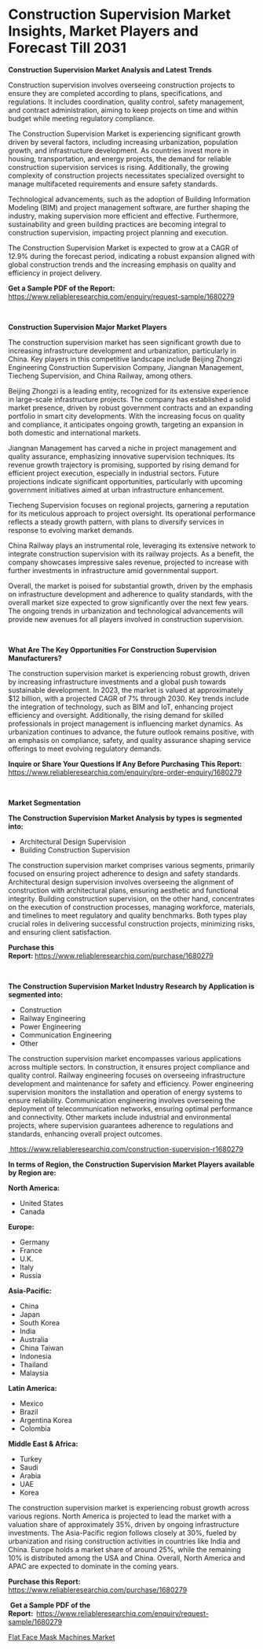 <p><h1>Construction Supervision Market Insights, Market Players and Forecast Till 2031</h1></p><p><strong>Construction Supervision Market Analysis and Latest Trends</strong></p>
<p><p>Construction supervision involves overseeing construction projects to ensure they are completed according to plans, specifications, and regulations. It includes coordination, quality control, safety management, and contract administration, aiming to keep projects on time and within budget while meeting regulatory compliance.</p><p>The Construction Supervision Market is experiencing significant growth driven by several factors, including increasing urbanization, population growth, and infrastructure development. As countries invest more in housing, transportation, and energy projects, the demand for reliable construction supervision services is rising. Additionally, the growing complexity of construction projects necessitates specialized oversight to manage multifaceted requirements and ensure safety standards.</p><p>Technological advancements, such as the adoption of Building Information Modeling (BIM) and project management software, are further shaping the industry, making supervision more efficient and effective. Furthermore, sustainability and green building practices are becoming integral to construction supervision, impacting project planning and execution. </p><p>The Construction Supervision Market is expected to grow at a CAGR of 12.9% during the forecast period, indicating a robust expansion aligned with global construction trends and the increasing emphasis on quality and efficiency in project delivery.</p></p>
<p><strong>Get a Sample PDF of the Report:&nbsp;</strong> <a href="https://www.reliableresearchiq.com/enquiry/request-sample/1680279?utm_campaign=1996&utm_medium=2&utm_source=Github&utm_content=ia&utm_term=28122024&utm_id=construction-supervision">https://www.reliableresearchiq.com/enquiry/request-sample/1680279</a></p>
<p>&nbsp;</p>
<p><strong>Construction Supervision Major Market Players</strong></p>
<p><p>The construction supervision market has seen significant growth due to increasing infrastructure development and urbanization, particularly in China. Key players in this competitive landscape include Beijing Zhongzi Engineering Construction Supervision Company, Jiangnan Management, Tiecheng Supervision, and China Railway, among others. </p><p>Beijing Zhongzi is a leading entity, recognized for its extensive experience in large-scale infrastructure projects. The company has established a solid market presence, driven by robust government contracts and an expanding portfolio in smart city developments. With the increasing focus on quality and compliance, it anticipates ongoing growth, targeting an expansion in both domestic and international markets.</p><p>Jiangnan Management has carved a niche in project management and quality assurance, emphasizing innovative supervision techniques. Its revenue growth trajectory is promising, supported by rising demand for efficient project execution, especially in industrial sectors. Future projections indicate significant opportunities, particularly with upcoming government initiatives aimed at urban infrastructure enhancement.</p><p>Tiecheng Supervision focuses on regional projects, garnering a reputation for its meticulous approach to project oversight. Its operational performance reflects a steady growth pattern, with plans to diversify services in response to evolving market demands.</p><p>China Railway plays an instrumental role, leveraging its extensive network to integrate construction supervision with its railway projects. As a benefit, the company showcases impressive sales revenue, projected to increase with further investments in infrastructure amid governmental support.</p><p>Overall, the market is poised for substantial growth, driven by the emphasis on infrastructure development and adherence to quality standards, with the overall market size expected to grow significantly over the next few years. The ongoing trends in urbanization and technological advancements will provide new avenues for all players involved in construction supervision.</p></p>
<p>&nbsp;</p>
<p><strong>What Are The Key Opportunities For Construction Supervision Manufacturers?</strong></p>
<p><p>The construction supervision market is experiencing robust growth, driven by increasing infrastructure investments and a global push towards sustainable development. In 2023, the market is valued at approximately $12 billion, with a projected CAGR of 7% through 2030. Key trends include the integration of technology, such as BIM and IoT, enhancing project efficiency and oversight. Additionally, the rising demand for skilled professionals in project management is influencing market dynamics. As urbanization continues to advance, the future outlook remains positive, with an emphasis on compliance, safety, and quality assurance shaping service offerings to meet evolving regulatory demands.</p></p>
<p><strong>Inquire or Share Your Questions If Any Before Purchasing This Report:</strong> <a href="https://www.reliableresearchiq.com/enquiry/pre-order-enquiry/1680279?utm_campaign=1996&utm_medium=2&utm_source=Github&utm_content=ia&utm_term=28122024&utm_id=construction-supervision">https://www.reliableresearchiq.com/enquiry/pre-order-enquiry/1680279</a></p>
<p>&nbsp;</p>
<p><strong>Market Segmentation</strong></p>
<p><strong>The Construction Supervision Market Analysis by types is segmented into:</strong></p>
<p><ul><li>Architectural Design Supervision</li><li>Building Construction Supervision</li></ul></p>
<p><p>The construction supervision market comprises various segments, primarily focused on ensuring project adherence to design and safety standards. Architectural design supervision involves overseeing the alignment of construction with architectural plans, ensuring aesthetic and functional integrity. Building construction supervision, on the other hand, concentrates on the execution of construction processes, managing workforce, materials, and timelines to meet regulatory and quality benchmarks. Both types play crucial roles in delivering successful construction projects, minimizing risks, and ensuring client satisfaction.</p></p>
<p><strong>Purchase this Report:&nbsp;</strong><a href="https://www.reliableresearchiq.com/purchase/1680279?utm_campaign=1996&utm_medium=2&utm_source=Github&utm_content=ia&utm_term=28122024&utm_id=construction-supervision">https://www.reliableresearchiq.com/purchase/1680279</a></p>
<p>&nbsp;</p>
<p><strong>The Construction Supervision Market Industry Research by Application is segmented into:</strong></p>
<p><ul><li>Construction</li><li>Railway Engineering</li><li>Power Engineering</li><li>Communication Engineering</li><li>Other</li></ul></p>
<p><p>The construction supervision market encompasses various applications across multiple sectors. In construction, it ensures project compliance and quality control. Railway engineering focuses on overseeing infrastructure development and maintenance for safety and efficiency. Power engineering supervision monitors the installation and operation of energy systems to ensure reliability. Communication engineering involves overseeing the deployment of telecommunication networks, ensuring optimal performance and connectivity. Other markets include industrial and environmental projects, where supervision guarantees adherence to regulations and standards, enhancing overall project outcomes.</p></p>
<p><a href="https://www.reliableresearchiq.com/construction-supervision-r1680279?utm_campaign=1996&utm_medium=2&utm_source=Github&utm_content=ia&utm_term=28122024&utm_id=construction-supervision">&nbsp;https://www.reliableresearchiq.com/construction-supervision-r1680279</a></p>
<p><strong>In terms of Region, the Construction Supervision Market Players available by Region are:</strong></p>
<p>
    <p> <strong> North America: </strong>
        <ul>
            <li>United States</li>
            <li>Canada</li>
        </ul>
        </p> 
    <p> <strong> Europe: </strong>
        <ul>
            <li>Germany</li>
            <li>France</li>
            <li>U.K.</li>
            <li>Italy</li>
            <li>Russia</li>
        </ul>
        </p> 
    <p> <strong> Asia-Pacific: </strong>
        <ul>
            <li>China</li>
            <li>Japan</li>
            <li>South Korea</li>
            <li>India</li>
            <li>Australia</li>
            <li>China Taiwan</li>
            <li>Indonesia</li>
            <li>Thailand</li>
            <li>Malaysia</li>
        </ul>
        </p> 
    <p> <strong> Latin America: </strong>
        <ul>
            <li>Mexico</li>
            <li>Brazil</li>
            <li>Argentina Korea</li>
            <li>Colombia</li>
        </ul>
        </p> 
    <p> <strong> Middle East & Africa: </strong>
        <ul>
            <li>Turkey</li>
            <li>Saudi</li>
            <li>Arabia</li>
            <li>UAE</li>
            <li>Korea</li>
        </ul>
    </p>
    </p>
<p><p>The construction supervision market is experiencing robust growth across various regions. North America is projected to lead the market with a valuation share of approximately 35%, driven by ongoing infrastructure investments. The Asia-Pacific region follows closely at 30%, fueled by urbanization and rising construction activities in countries like India and China. Europe holds a market share of around 25%, while the remaining 10% is distributed among the USA and China. Overall, North America and APAC are expected to dominate in the coming years.</p></p>
<p><strong>Purchase this Report: </strong><a href="https://www.reliableresearchiq.com/purchase/1680279?utm_campaign=1996&utm_medium=2&utm_source=Github&utm_content=ia&utm_term=28122024&utm_id=construction-supervision">https://www.reliableresearchiq.com/purchase/1680279</a></p>
<p>&nbsp;<strong>Get a Sample PDF of the Report:&nbsp;&nbsp;</strong><a href="https://www.reliableresearchiq.com/enquiry/request-sample/1680279?utm_campaign=1996&utm_medium=2&utm_source=Github&utm_content=ia&utm_term=28122024&utm_id=construction-supervision">https://www.reliableresearchiq.com/enquiry/request-sample/1680279</a></p>
<p><strong></strong></p>
<p><p><a href="https://github.com/OlenFleming68/Market-Research-Report-List-1/blob/main/flat-face-mask-machines-market.md?utm_campaign=1996&utm_medium=2&utm_source=Github&utm_content=ia&utm_term=28122024&utm_id=construction-supervision">Flat Face Mask Machines Market</a></p></p>